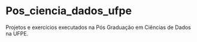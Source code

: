 # Pos_ciencia_dados_ufpe
Projetos e exercícios executados na Pós Graduação em Ciências de Dados na UFPE.
